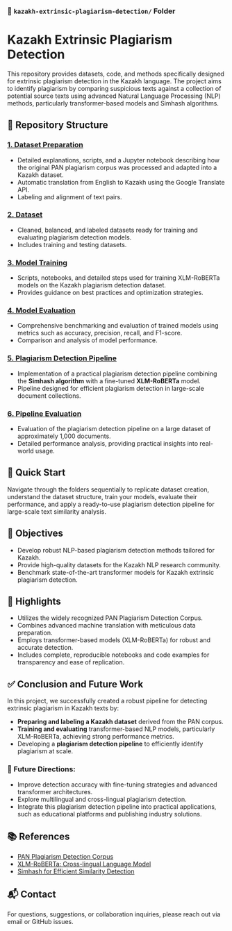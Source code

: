 ### 📁 `kazakh-extrinsic-plagiarism-detection/` Folder

# Kazakh Extrinsic Plagiarism Detection

This repository provides datasets, code, and methods specifically designed for extrinsic plagiarism detection in the Kazakh language. The project aims to identify plagiarism by comparing suspicious texts against a collection of potential source texts using advanced Natural Language Processing (NLP) methods, particularly transformer-based models and Simhash algorithms.

## 📂 Repository Structure

### [1. Dataset Preparation](1-dataset-preparation)
- Detailed explanations, scripts, and a Jupyter notebook describing how the original PAN plagiarism corpus was processed and adapted into a Kazakh dataset.
- Automatic translation from English to Kazakh using the Google Translate API.
- Labeling and alignment of text pairs.

### [2. Dataset](2-dataset)
- Cleaned, balanced, and labeled datasets ready for training and evaluating plagiarism detection models.
- Includes training and testing datasets.

### [3. Model Training](3-model-training)
- Scripts, notebooks, and detailed steps used for training XLM-RoBERTa models on the Kazakh plagiarism detection dataset.
- Provides guidance on best practices and optimization strategies.

### [4. Model Evaluation](4-model-evaluation)
- Comprehensive benchmarking and evaluation of trained models using metrics such as accuracy, precision, recall, and F1-score.
- Comparison and analysis of model performance.

### [5. Plagiarism Detection Pipeline](5-plagiarism-detection-pipeline)
- Implementation of a practical plagiarism detection pipeline combining the **Simhash algorithm** with a fine-tuned **XLM-RoBERTa** model.
- Pipeline designed for efficient plagiarism detection in large-scale document collections.

### [6. Pipeline Evaluation](6-pipeline-evaluation)
- Evaluation of the plagiarism detection pipeline on a large dataset of approximately 1,000 documents.
- Detailed performance analysis, providing practical insights into real-world usage.

## 🚀 Quick Start
Navigate through the folders sequentially to replicate dataset creation, understand the dataset structure, train your models, evaluate their performance, and apply a ready-to-use plagiarism detection pipeline for large-scale text similarity analysis.

## 🎯 Objectives
- Develop robust NLP-based plagiarism detection methods tailored for Kazakh.
- Provide high-quality datasets for the Kazakh NLP research community.
- Benchmark state-of-the-art transformer models for Kazakh extrinsic plagiarism detection.

## 📌 Highlights
- Utilizes the widely recognized PAN Plagiarism Detection Corpus.
- Combines advanced machine translation with meticulous data preparation.
- Employs transformer-based models (XLM-RoBERTa) for robust and accurate detection.
- Includes complete, reproducible notebooks and code examples for transparency and ease of replication.

## ✅ Conclusion and Future Work

In this project, we successfully created a robust pipeline for detecting extrinsic plagiarism in Kazakh texts by:

- **Preparing and labeling a Kazakh dataset** derived from the PAN corpus.
- **Training and evaluating** transformer-based NLP models, particularly XLM-RoBERTa, achieving strong performance metrics.
- Developing a **plagiarism detection pipeline** to efficiently identify plagiarism at scale.

### 🚀 Future Directions:
- Improve detection accuracy with fine-tuning strategies and advanced transformer architectures.
- Explore multilingual and cross-lingual plagiarism detection.
- Integrate this plagiarism detection pipeline into practical applications, such as educational platforms and publishing industry solutions.

## 📚 References
- [PAN Plagiarism Detection Corpus](https://pan.webis.de/)
- [XLM-RoBERTa: Cross-lingual Language Model](https://arxiv.org/abs/1911.02116)
- [Simhash for Efficient Similarity Detection](https://en.wikipedia.org/wiki/SimHash)

## 📬 Contact
For questions, suggestions, or collaboration inquiries, please reach out via email or GitHub issues.
